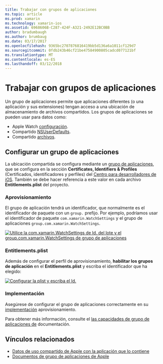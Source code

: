 ```yaml
---
title: Trabajar con grupos de aplicaciones
ms.topic: article
ms.prod: xamarin
ms.technology: xamarin-ios
ms.assetid: 6968606B-C287-424F-A321-2492E12BC0BB
author: bradumbaugh
ms.author: brumbaug
ms.date: 03/17/2017
ms.openlocfilehash: 9365bc2707876816419bb5d136a6a1011cf129d7
ms.sourcegitcommit: 0fdb243b46cf21be47584900805cadcd077121bf
ms.translationtype: MT
ms.contentlocale: es-ES
ms.lasthandoff: 03/12/2018
---
```

# <a name="working-with-app-groups"></a>Trabajar con grupos de aplicaciones


Un grupo de aplicaciones permite que aplicaciones diferentes (o una aplicación y sus extensiones) tengan acceso a una ubicación de almacenamiento de archivos compartidos. Los grupos de aplicaciones se pueden usar para datos como:

- Apple Watch [configuración](~/ios/watchos/app-fundamentals/settings.md).
- Compartido [NSUserDefaults](~/ios/watchos/app-fundamentals/parent-app.md#nsuserdefaults).
- Compartido [archivos](~/ios/watchos/app-fundamentals/parent-app.md#files).

## <a name="configure-an-app-group"></a>Configurar un grupo de aplicaciones

La ubicación compartida se configura mediante un [grupo de aplicaciones](https://developer.apple.com/library/ios/documentation/Miscellaneous/Reference/EntitlementKeyReference/Chapters/EnablingAppSandbox.html#//apple_ref/doc/uid/TP40011195-CH4-SW19), que se configura en la sección **Certificates, Identifiers & Profiles** (Certificados, identificadores y perfiles) del [Centro para desarrolladores de iOS](https://developer.apple.com/devcenter/ios/). También se debe hacer referencia a este valor en cada archivo **Entitlements.plist** del proyecto.

### <a name="provisioning"></a>Aprovisionamiento

El grupo de aplicación tendrá un identificador, que normalmente es el identificador de paquete con un `group.` prefijo. Por ejemplo, podríamos usar el identificador de paquete `com.xamarin.WatchSettings` y el grupo de aplicaciones `group.com.xamarin.WatchSettings`.

[![](app-groups-images/app-group-sml.png "Utilice la com.xamarin.WatchSettings de Id. del lote y el group.com.xamarin.WatchSettings de grupo de aplicaciones")](app-groups-images/app-group.png#lightbox)

### <a name="entitlementsplist"></a>Entitlements.plist

Además de configurar el perfil de aprovisionamiento, **habilitar los grupos de aplicación** en el **Entitlements.plist** y escriba el identificador que ha elegido:

[![](app-groups-images/entitlements-sml.png "Configurar la plist y escriba el Id.")](app-groups-images/entitlements.png#lightbox)


### <a name="deployment"></a>Implementación

Asegúrese de configurar el grupo de aplicaciones correctamente en su [implementación](~/ios/watchos/deploy-test/index.md#App_Groups) aprovisionamiento.


Para obtener más información, consulte el [las capacidades de grupo de aplicaciones de](~/ios/deploy-test/provisioning/capabilities/app-groups-capabilities.md) documentación.


## <a name="related-links"></a>Vínculos relacionados

- [Datos de uso compartido de Apple con la aplicación que lo contiene](https://developer.apple.com/library/ios/documentation/General/Conceptual/ExtensibilityPG/ExtensionScenarios.html)
- [Documentos de grupo de aplicaciones de Apple](https://developer.apple.com/library/ios/documentation/Miscellaneous/Reference/EntitlementKeyReference/Chapters/EnablingAppSandbox.html#//apple_ref/doc/uid/TP40011195-CH4-SW19)
